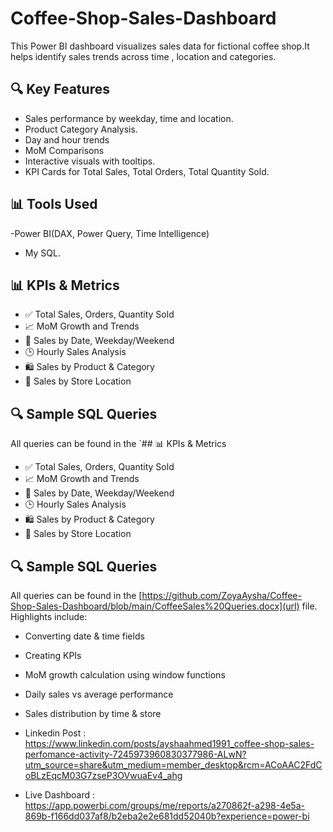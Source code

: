 # Coffee-Shop-Sales-Dashboard
This Power BI dashboard visualizes sales data for fictional coffee shop.It helps identify sales trends across time , location and categories.

## 🔍 Key Features ##

- Sales performance by weekday, time and location.
- Product Category Analysis.
- Day and hour trends
- MoM Comparisons
- Interactive visuals with tooltips.
- KPI Cards for Total Sales, Total Orders, Total Quantity Sold.

## 📊 Tools Used ##

-Power BI(DAX, Power Query, Time Intelligence)
- My SQL.

## 📊 KPIs & Metrics

- ✅ Total Sales, Orders, Quantity Sold
- 📈 MoM Growth and Trends
- 📅 Sales by Date, Weekday/Weekend
- 🕒 Hourly Sales Analysis
- 🛍️ Sales by Product & Category
- 🏪 Sales by Store Location

## 🔍 Sample SQL Queries

All queries can be found in the `## 📊 KPIs & Metrics

- ✅ Total Sales, Orders, Quantity Sold
- 📈 MoM Growth and Trends
- 📅 Sales by Date, Weekday/Weekend
- 🕒 Hourly Sales Analysis
- 🛍️ Sales by Product & Category
- 🏪 Sales by Store Location

## 🔍 Sample SQL Queries

All queries can be found in the [https://github.com/ZoyaAysha/Coffee-Shop-Sales-Dashboard/blob/main/CoffeeSales%20Queries.docx](url) file. Highlights include:

- Converting date & time fields
- Creating KPIs
- MoM growth calculation using window functions
- Daily sales vs average performance
- Sales distribution by time & store

- Linkedin Post : https://www.linkedin.com/posts/ayshaahmed1991_coffee-shop-sales-perfomance-activity-7245973960830377986-ALwN?utm_source=share&utm_medium=member_desktop&rcm=ACoAAC2FdCoBLzEqcM03G7zseP3OVwuaEv4_ahg

- Live Dashboard : https://app.powerbi.com/groups/me/reports/a270862f-a298-4e5a-869b-f166dd037af8/b2eba2e2e681dd52040b?experience=power-bi




